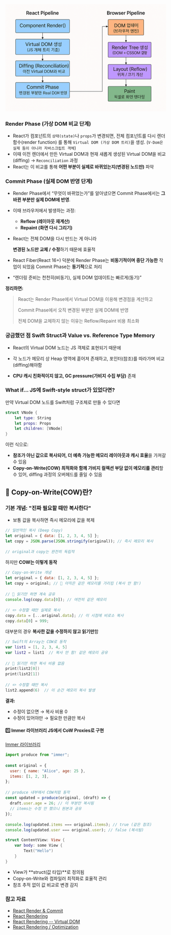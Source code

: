 ![React Rendering Process](./images/React-Rendering.png)

### Render Phase (가상 DOM 비교 단계)

- React가 컴포넌트의 `상태(state)`나 `props`가 변경되면,
  전체 컴포넌트를 다시 렌더 함수(render function) 를 통해 `Virtual DOM (가상 DOM 트리)`을 생성. (`V-Dom은 실제 돔이 아니라 자바스크립트 객체`)
- 이때 이전 렌더에서 만든 Virtual DOM과 현재 새롭게 생성된 Virtual DOM을 비교(diffing)
  → `Reconciliation` 과정
- React는 이 비교를 통해 **어떤 부분이 실제로 바뀌었는지(변경된 노드만)** 파악

### Commit Phase (실제 DOM 반영 단계)

- Render Phase에서 “무엇이 바뀌었는가”를 알아냈으면
  Commit Phase에서는 **그 바뀐 부분만 실제 DOM에 반영**.
- 이때 브라우저에서 발생하는 과정:
  - **Reflow (레이아웃 재계산)**
  - **Repaint (화면 다시 그리기)**
- React는 전체 DOM을 다시 만드는 게 아니라

  **변경된 노드만 교체 / 수정**하기 때문에 효율적

- React Fiber(React 16+) 덕분에 Render Phase는 **비동기적이며 중단 가능한** 작업이 되었음
  Commit Phase는 **동기적**으로 처리
- “렌더링 준비는 천천히(비동기), 실제 DOM 업데이트는 빠르게(동기)”

**정리하면:**

> React는 Render Phase에서 Virtual DOM을 이용해 변경점을 계산하고
>
> Commit Phase에서 오직 변경된 부분만 실제 DOM에 반영
>
> 전체 DOM을 교체하지 않는 이유는 Reflow/Repaint 비용 최소화

### 궁금했던 점 Swift Struct과 Value vs. Reference Type Memory

- React의 Virtual DOM 노드는 JS 객체로 표현되기 때문에

- 각 노드가 메모리 상 Heap 영역에 흩어져 존재하고, 포인터(참조)를 따라가며 비교(diffing)해야함
- **CPU 캐시 친화적이지 않고, GC pressure(가비지 수집 부담)** 존재

### What if... JS에 Swift-style struct가 있었다면?

만약 Virtual DOM 노드를 Swift처럼 구조체로 만들 수 있다면

```swift
struct VNode {
    let type: String
    let props: Props
    let children: [VNode]
}
```

이런 식으로:

- **참조가 아닌 값으로 복사되어, 더 예측 가능한 메모리 레이아웃과 캐시 효율**을 가져갈 수 있음
- **Copy-on-Write(COW) 최적화와 함께 가비지 컬렉션 부담 없이 메모리를 관리**할 수 있어, diffing 과정의 오버헤드를 줄일 수 있음

## 🔄 Copy-on-Write(COW)란?

### 기본 개념: "진짜 필요할 때만 복사한다"

- 보통 값을 복사하면 즉시 메모리에 값을 복제

```javascript
// 일반적인 복사 (Deep Copy)
let original = { data: [1, 2, 3, 4, 5] };
let copy = JSON.parse(JSON.stringify(original)); // 즉시 메모리 복사

// original과 copy는 완전히 독립적
```

하지만 **COW는 이렇게 동작**

```javascript
// Copy-on-Write 개념
let original = { data: [1, 2, 3, 4, 5] };
let copy = original; // 📎 아직은 같은 메모리를 가리킴 (복사 안 함!)

// 👀 읽기만 하면 계속 공유
console.log(copy.data[0]); // 여전히 같은 메모리

// ✏️ 수정할 때만 실제로 복사
copy.data = [...original.data]; // 이 시점에 비로소 복사
copy.data[0] = 999;
```

대부분의 경우 **복사한 값을 수정하지 않고 읽기만**함

```swift
// Swift의 Array는 COW로 동작
var list1 = [1, 2, 3, 4, 5]
var list2 = list1  // 복사 안 함! 같은 메모리 공유

// 👀 읽기만 하면 복사 비용 없음
print(list2[0])
print(list2[1])

// ✏️ 수정할 때만 복사
list2.append(6)  // 이 순간 메모리 복사 발생
```

**결과:**

- 수정이 없으면 → 복사 비용 0
- 수정이 있어야만 → 필요한 만큼만 복사

#### 1️⃣ **Immer 라이브러리** JS에서 CoW Proxies로 구현

[Immer 라이브러리](https://immerjs.github.io/immer/)

```javascript
import produce from "immer";

const original = {
  user: { name: "Alice", age: 25 },
  items: [1, 2, 3],
};

// produce 내부에서 COW처럼 동작
const updated = produce(original, (draft) => {
  draft.user.age = 26; // 이 부분만 복사됨
  // items는 수정 안 했으니 원본과 공유
});

console.log(updated.items === original.items); // true (같은 참조)
console.log(updated.user === original.user); // false (복사됨)
```

```swift
struct ContentView: View {
    var body: some View {
        Text("Hello")
    }
}
```

- View가 **struct(값 타입)**로 정의됨
- Copy-on-Write와 컴파일러 최적화로 효율적 관리
- 참조 추적 없이 값 비교로 변경 감지

### 참고 자료

- [React Render & Commit ](https://react.dev/learn/render-and-commit)
- [React Rendering](https://youtu.be/eBDj0B0HbEQ?si=pXjUkPOQCpi-gAAr)
- [React Rendering -- Virtual DOM](https://youtu.be/2EbCEluOO9Y?si=5Bum_QtqZUubTF4U)
- [React Rendering / Optimization](https://youtu.be/1YAWshEGU6g?si=zsDdCUrZj9JCQkKR)
